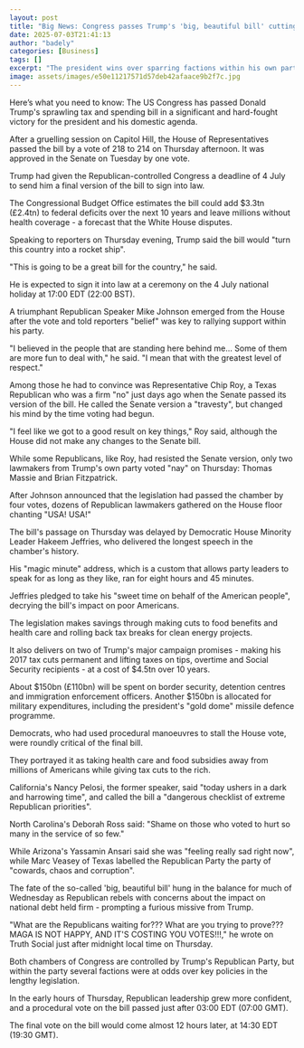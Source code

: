 ```yaml
---
layout: post
title: "Big News: Congress passes Trump's 'big, beautiful bill' cutting taxes and spending"
date: 2025-07-03T21:41:13
author: "badely"
categories: [Business]
tags: []
excerpt: "The president wins over sparring factions within his own party to get the bill passed after months of wrangling."
image: assets/images/e50e11217571d57deb42afaace9b2f7c.jpg
---
```


Here’s what you need to know: The US Congress has passed Donald Trump's sprawling tax and spending bill in a significant and hard-fought victory for the president and his domestic agenda.

After a gruelling session on Capitol Hill, the House of Representatives passed the bill by a vote of 218 to 214 on Thursday afternoon. It was approved in the Senate on Tuesday by one vote.   

Trump had given the Republican-controlled Congress a deadline of 4 July to send him a final version of the bill to sign into law.

The Congressional Budget Office estimates the bill could add $3.3tn (£2.4tn)  to federal deficits over the next 10 years and leave millions without health coverage - a forecast that the White House disputes.

Speaking to reporters on Thursday evening, Trump said the bill would "turn this country into a rocket ship".

"This is going to be a great bill for the country," he said.

He is expected to sign it into law at a ceremony on the 4 July national holiday at 17:00 EDT (22:00 BST).

A triumphant Republican Speaker Mike Johnson emerged from the House after the vote and told reporters "belief" was key to rallying support within his party.

"I believed in the people that are standing here behind me... Some of them are more fun to deal with," he said. "I mean that with the greatest level of respect."

Among those he had to convince was Representative Chip Roy, a Texas Republican who was a firm "no" just days ago when the Senate passed its version of the bill. He called the Senate version a "travesty", but changed his mind by the time voting had begun.

"I feel like we got to a good result on key things," Roy said, although the House did not make any changes to the Senate bill.

While some  Republicans, like Roy, had resisted the Senate version, only two lawmakers from Trump's own party voted "nay" on Thursday: Thomas Massie and Brian Fitzpatrick.

After Johnson announced that the legislation had passed the chamber by four votes, dozens of Republican lawmakers gathered on the House floor chanting "USA! USA!"

The bill's passage on Thursday was delayed by Democratic House Minority Leader Hakeem Jeffries, who delivered the longest speech in the chamber's history.

His "magic minute" address, which is a custom that allows party leaders to speak for as long as they like, ran for eight hours and 45 minutes.

Jeffries pledged to take his "sweet time on behalf of the American people", decrying  the bill's impact on poor Americans.

The legislation makes savings through making cuts to food benefits and health care and rolling back tax breaks for clean energy projects.

It also delivers on two of Trump's major campaign promises - making his 2017 tax cuts permanent and lifting taxes on tips, overtime and Social Security recipients - at a cost of $4.5tn over 10 years.

About $150bn (£110bn) will be spent on border security, detention centres and immigration enforcement officers. Another $150bn is allocated for military expenditures, including the president's "gold dome" missile defence programme.

Democrats, who had used procedural manoeuvres to stall the House vote, were roundly critical of the final bill. 

They portrayed it as taking health care and food subsidies away from millions of Americans while giving tax cuts to the rich.

California's Nancy Pelosi, the former speaker, said "today ushers in a dark and harrowing time", and called the bill a "dangerous checklist of extreme Republican priorities". 

North Carolina's Deborah Ross said: "Shame on those who voted to hurt so many in the service of so few."

While Arizona's Yassamin Ansari said she was "feeling really sad right now", while Marc Veasey of Texas labelled the Republican Party the party of "cowards, chaos and corruption".

The fate of the so-called 'big, beautiful bill' hung in the balance for much of Wednesday as Republican rebels with concerns about the impact on national debt held firm - prompting a furious missive from Trump.

"What are the Republicans waiting for??? What are you trying to prove??? MAGA IS NOT HAPPY, AND IT'S COSTING YOU VOTES!!!," he wrote on Truth Social just after midnight local time on Thursday.

Both chambers of Congress are controlled by Trump's Republican Party, but within the party several factions were at odds over key policies in the lengthy legislation. 

In the early hours of Thursday, Republican leadership grew more confident, and a procedural vote on the bill passed just after 03:00 EDT (07:00 GMT).

The final vote on the bill would come almost 12 hours later, at 14:30 EDT (19:30 GMT). 

